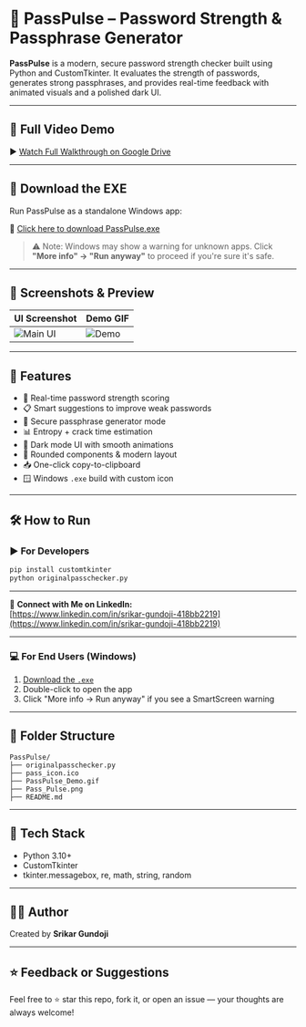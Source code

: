 # 🔐 PassPulse – Password Strength & Passphrase Generator

**PassPulse** is a modern, secure password strength checker built using Python and CustomTkinter. It evaluates the strength of passwords, generates strong passphrases, and provides real-time feedback with animated visuals and a polished dark UI.

---

## 🎥 Full Video Demo  
▶️ [Watch Full Walkthrough on Google Drive](https://drive.google.com/file/d/1NQA0cMhAh4ROj4CmygdUGjM1hKPPWZ0B/view?usp=sharing)

---

## 💾 Download the EXE  
Run PassPulse as a standalone Windows app:

🔗 [Click here to download PassPulse.exe](https://drive.google.com/file/d/1U2gxXDifezKzb1-kjOpu0h2_xOMYPE7L/view?usp=drive_link)

> ⚠️ Note: Windows may show a warning for unknown apps. Click **"More info" → "Run anyway"** to proceed if you're sure it's safe.

---

## 📸 Screenshots & Preview

| UI Screenshot | Demo GIF |
|---------------|----------|
| ![Main UI](./Pass_Pulse.png) | ![Demo](./PassPulse_Demo.gif) |

---

## 🚀 Features

- 🔐 Real-time password strength scoring  
- 📋 Smart suggestions to improve weak passwords  
- 🔁 Secure passphrase generator mode  
- 📊 Entropy + crack time estimation  
- 🌙 Dark mode UI with smooth animations  
- 🎨 Rounded components & modern layout  
- 📥 One-click copy-to-clipboard  
- 🪟 Windows `.exe` build with custom icon  

---

## 🛠 How to Run

### ▶ For Developers
```bash
pip install customtkinter
python originalpasschecker.py
```

---

🔗 **Connect with Me on LinkedIn:**  
[https://www.linkedin.com/in/srikar-gundoji-418bb2219](https://www.linkedin.com/in/srikar-gundoji-418bb2219)

---

### 💻 For End Users (Windows)
1. [Download the `.exe`](https://drive.google.com/file/d/1U2gxXDifezKzb1-kjOpu0h2_xOMYPE7L/view?usp=drive_link)  
2. Double-click to open the app  
3. Click "More info → Run anyway" if you see a SmartScreen warning  

---

## 📁 Folder Structure

```
PassPulse/
├── originalpasschecker.py
├── pass_icon.ico
├── PassPulse_Demo.gif
├── Pass_Pulse.png
├── README.md
```

---

## 🧰 Tech Stack

- Python 3.10+
- CustomTkinter
- tkinter.messagebox, re, math, string, random

---

## 👨‍💻 Author

Created by **Srikar Gundoji**

---

## ⭐ Feedback or Suggestions

Feel free to ⭐ star this repo, fork it, or open an issue — your thoughts are always welcome!
